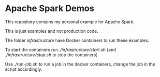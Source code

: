 # Apache Spark Demos

This repository contains my personal example for Apache Spark.

This is just examples and not production code.

The folder *infrastructure* have Docker containers to run these examples.

To start the containers run *./infrastructure/start.sh* (and *./infrastructure/stop.sh* to stop the containers)

Use *./run-job.sh* to run a job in the docker containers, change the job in the script accordingly.

